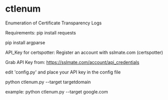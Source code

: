 # ctlenum
Enumeration of Certificate Transparency Logs

Requirements:
  pip install requests
  
  pip install argparse

API_Key for certspotter:
  Register an account with sslmate.com (certspotter)
  
  Grab API Key from:
  https://sslmate.com/account/api_credentials

edit 'config.py' and place your API key in the config file

python ctlenum.py --target targetdomain

example:
   python ctlenum.py --target google.com
   

